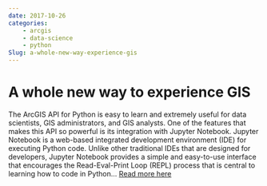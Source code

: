 ```yaml
---
date: 2017-10-26
categories: 
    - arcgis
    - data-science
    - python
Slug: a-whole-new-way-experience-gis
---
```

# A whole new way to experience GIS

The ArcGIS API for Python is easy to learn and extremely useful for data scientists, GIS administrators, and GIS analysts. One of the features that makes this API so powerful is its integration with Jupyter Notebook. Jupyter Notebook is a web-based integrated development environment (IDE) for executing Python code. Unlike other traditional IDEs that are designed for developers, Jupyter Notebook provides a simple and easy-to-use interface that encourages the Read-Eval-Print Loop (REPL) process that is central to learning how to code in Python... [Read more here](https://www.esri.com/about/newsroom/arcuser/a-whole-new-way-to-experience-gis/?rmedium=arcuser&rsource=https://www.esri.com/esri-news/arcuser/fall-2017/a-whole-new-way-to-experience-gis)